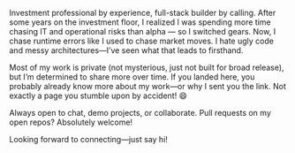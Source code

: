 Investment professional by experience, full-stack builder by calling. After some years on the investment floor, I realized I was spending more time chasing IT and operational risks than alpha — so I switched gears. Now, I chase runtime errors like I used to chase market moves. I hate ugly code and messy architectures—I’ve seen what that leads to firsthand.

Most of my work is private (not mysterious, just not built for broad release), but I’m determined to share more over time. If you landed here, you probably already know more about my work—or why I sent you the link. Not exactly a page you stumble upon by accident! 😄

Always open to chat, demo projects, or collaborate. Pull requests on my open repos? Absolutely welcome!


Looking forward to connecting—just say hi!
